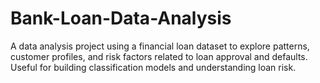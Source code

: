 # Bank-Loan-Data-Analysis
A data analysis project using a financial loan dataset to explore patterns, customer profiles, and risk factors related to loan approval and defaults. Useful for building classification models and understanding loan risk.
